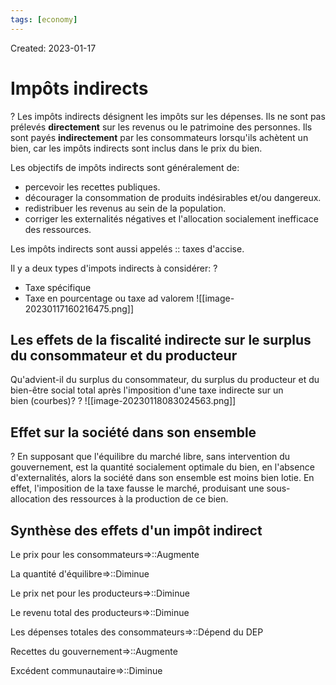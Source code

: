```yaml
---
tags: [economy] 
---
```

Created: 2023-01-17

# Impôts indirects
?
Les impôts indirects désignent les impôts sur les dépenses. Ils ne sont pas prélevés **directement** sur les revenus ou le patrimoine des personnes. Ils sont payés **indirectement** par les consommateurs lorsqu'ils achètent un bien, car les impôts indirects sont inclus dans le prix du bien.
<!--SR:!2023-02-04,10,230-->

Les objectifs de impôts indirects sont généralement de:
- percevoir les recettes publiques.
- décourager la consommation de produits indésirables et/ou dangereux.
- redistribuer les revenus au sein de la population.
- corriger les externalités négatives et l'allocation socialement inefficace des ressources.

Les impôts indirects sont aussi appelés :: taxes d'accise.
<!--SR:!2023-02-19,17,210-->

Il y a deux types d'impots indirects à considérer:
?
- Taxe spécifique
- Taxe en pourcentage ou taxe ad valorem
![[image-20230117160216475.png]]
<!--SR:!2023-02-26,23,230-->

## Les effets de la fiscalité indirecte sur le surplus du consommateur et du producteur
Qu'advient-il du surplus du consommateur, du surplus du producteur et du bien-être social total après l'imposition d'une taxe indirecte sur un bien (courbes)?
?
![[image-20230118083024563.png]]
<!--SR:!2023-02-07,13,244-->

## Effet sur la société dans son ensemble
?
En supposant que l'équilibre du marché libre, sans intervention du gouvernement, est la quantité socialement optimale du bien, en l'absence d'externalités, alors la société dans son ensemble est moins bien lotie. En effet, l'imposition de la taxe fausse le marché, produisant une sous-allocation des ressources à la production de ce bien.
<!--SR:!2023-02-16,14,204-->

## Synthèse des effets d'un impôt indirect 
Le prix pour les consommateurs=>::Augmente
<!--SR:!2023-02-23,20,224-->
La quantité d'équilibre=>::Diminue
<!--SR:!2023-02-17,15,204-->
Le prix net pour les producteurs=>::Diminue
<!--SR:!2023-03-01,24,244-->
Le revenu total des producteurs=>::Diminue
<!--SR:!2023-02-04,10,244-->
Les dépenses totales des consommateurs=>::Dépend du DEP
<!--SR:!2023-02-21,19,224-->
Recettes du gouvernement=>::Augmente
<!--SR:!2023-02-06,12,244-->
Excédent communautaire=>::Diminue
<!--SR:!2023-02-07,13,244-->



